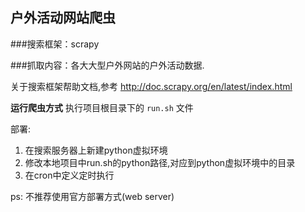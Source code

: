 户外活动网站爬虫
----------------

###搜索框架：scrapy

###抓取内容：各大大型户外网站的户外活动数据.

关于搜索框架帮助文档,参考 http://doc.scrapy.org/en/latest/index.html

**运行爬虫方式** 执行项目根目录下的 ``run.sh`` 文件

部署:

1. 在搜索服务器上新建python虚拟环境
2. 修改本地项目中run.sh的python路径,对应到python虚拟环境中的目录
3. 在cron中定义定时执行


ps: 不推荐使用官方部署方式(web server)
